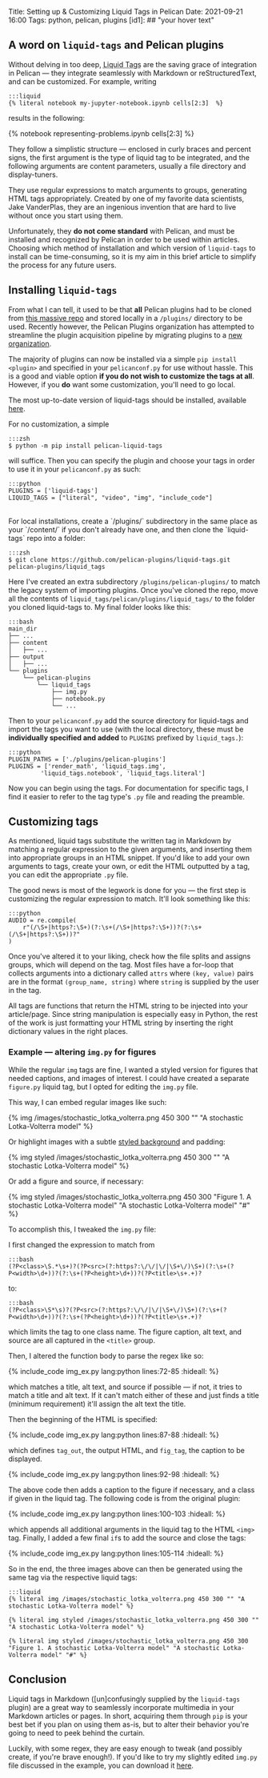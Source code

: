Title: Setting up & Customizing Liquid Tags in Pelican
Date: 2021-09-21 16:00
Tags: python, pelican, plugins
[id1]: ## "your hover text"

## A word on `liquid-tags` and Pelican plugins

Without delving in too deep, <abbr title="'Liquid tags' are the actual tag objects, whereas 'liquid-tags' is the Pelican plugin">Liquid Tags</abbr> are the saving grace of integration in Pelican — they integrate seamlessly with Markdown or reStructuredText, and can be customized. For example, writing

    :::liquid
    {% literal notebook my-jupyter-notebook.ipynb cells[2:3]  %}

results in the following:

{% notebook representing-problems.ipynb cells[2:3]  %}

They follow a simplistic structure — enclosed in curly braces and percent signs, the first argument is the type of liquid tag to be integrated, and the following arguments are content parameters, usually a file directory and display-tuners.

They use regular expressions to match arguments to groups, generating HTML tags appropriately. Created by one of my favorite data scientists, Jake VanderPlas, they are an ingenious invention that are hard to live without once you start using them.

Unfortunately, they **do not come standard** with Pelican, and must be installed and recognized by Pelican in order to be used within articles. Choosing which method of installation and which version of `liquid-tags` to install can be time-consuming, so it is my aim in this brief article to simplify the process for any future users.

## Installing `liquid-tags`

From what I can tell, it used to be that **all** Pelican plugins had to be cloned from [this massive repo](https://github.com/getpelican/pelican-plugins) and stored locally in a `/plugins/` directory to be used. Recently however, the Pelican Plugins organization has attempted to streamline the plugin acquisition pipeline by migrating plugins to a [new organization](https://github.com/pelican-plugins).

The majority of plugins can now be installed via a simple `pip install <plugin>` and specified in your `pelicanconf.py` for use without hassle. This is a good and viable option **if you do not wish to customize the tags at all**. However, if you **do** want some customization, you'll need to go local.

The most up-to-date version of liquid-tags should be installed, available [here](https://github.com/pelican-plugins/liquid-tags).

For no customization, a simple

    :::zsh
    $ python -m pip install pelican-liquid-tags

will suffice. Then you can specify the plugin and choose your tags in order to use it in your `pelicanconf.py` as such:

    :::python
    PLUGINS = ['liquid-tags']
    LIQUID_TAGS = ["literal", "video", "img", "include_code"]

<br/>
For local installations, create a `/plugins/` subdirectory in the same place as your `/content/` if you don't already have one, and then clone the `liquid-tags` repo into a folder:

    :::zsh
    $ git clone https://github.com/pelican-plugins/liquid-tags.git pelican-plugins/liquid_tags

Here I've created an extra subdirectory `/plugins/pelican-plugins/` to match the legacy system of importing plugins. Once you've cloned the repo, move all the contents of `liquid_tags/pelican/plugins/liquid_tags/` to the folder you cloned liquid-tags to. My final folder looks like this:

    :::bash
    main_dir
    ├── ...
    ├── content
    │   ├── ...
    ├── output
    │   ├── ...
    └── plugins
        └── pelican-plugins
            └── liquid_tags
                ├── img.py
                ├── notebook.py
                └── ...

Then to your `pelicanconf.py` add the source directory for liquid-tags and import the tags you want to use (with the local directory, these must be **individually specified and added** to `PLUGINS` prefixed by `liquid_tags.`):

    :::python
    PLUGIN_PATHS = ['./plugins/pelican-plugins']
    PLUGINS = ['render_math', 'liquid_tags.img',
             'liquid_tags.notebook', 'liquid_tags.literal']

Now you can begin using the tags. For documentation for specific tags, I find it easier to refer to the tag type's `.py` file and reading the preamble.

## Customizing tags
As mentioned, liquid tags substitute the written tag in Markdown by matching a regular expression to the given arguments, and inserting them into appropriate groups in an HTML snippet. If you'd like to add your own arguments to tags, create your own, or edit the HTML outputted by a tag, you can edit the appropriate `.py` file.

The good news is most of the legwork is done for you — the first step is customizing the regular expression to match. It'll look something like this:

    :::python
    AUDIO = re.compile(
        r"(/\S+|https?:\S+)(?:\s+(/\S+|https?:\S+))?(?:\s+(/\S+|https?:\S+))?"
    )

Once you've altered it to your liking, check how the file splits and assigns groups, which will depend on the tag. Most files have a for-loop that collects arguments into a dictionary called `attrs` where `(key, value)` pairs are in the format `(group_name, string)` where `string` is supplied by the user in the tag.

All tags are functions that return the HTML string to be injected into your article/page. Since string manipulation is especially easy in Python, the rest of the work is just formatting your HTML string by inserting the right dictionary values in the right places.

### Example — altering `img.py` for figures
While the regular `img` tags are fine, I wanted a styled version for figures that needed captions, and images of interest. I could have created a separate `figure.py` liquid tag, but I opted for editing the `img.py` file.

This way, I can embed regular images like such:

{% img /images/stochastic_lotka_volterra.png 450 300 "" "A stochastic Lotka-Volterra model" %}

Or highlight images with a subtle [styled background](https://heiswayi.nrird.com/image-caption-using-liquid-syntax) and padding:

{% img styled /images/stochastic_lotka_volterra.png 450 300 "" "A stochastic Lotka-Volterra model" %}

Or add a figure and source, if necessary:

{% img styled /images/stochastic_lotka_volterra.png 450 300 "Figure 1. A stochastic Lotka-Volterra model" "A stochastic Lotka-Volterra model" "#" %}

To accomplish this, I tweaked the `img.py` file:

I first changed the expression to match from

    :::bash
    (?P<class>\S.*\s+)?(?P<src>(?:https?:\/\/|\/|\S+\/)\S+)(?:\s+(?P<width>\d+))?(?:\s+(?P<height>\d+))?(?P<title>\s+.+)?

to:

    :::bash
    (?P<class>\S*\s)?(?P<src>(?:https?:\/\/|\/|\S+\/)\S+)(?:\s+(?P<width>\d+))?(?:\s+(?P<height>\d+))?(?P<title>\s+.+)?

which limits the tag to one class name. The figure caption, alt text, and source are all captured in the `<title>` group.

Then, I altered the function body to parse the regex like so:

{% include_code img_ex.py lang:python lines:72-85 :hideall: %}

which matches a title, alt text, and source if possible — if not, it tries to match a title and alt text. If it can't match either of these and just finds a title (minimum requirement) it'll assign the alt text the title.

Then the beginning of the HTML is specified:

{% include_code img_ex.py lang:python lines:87-88 :hideall: %}

which defines `tag_out`, the output HTML, and `fig_tag`, the caption to be displayed.

{% include_code img_ex.py lang:python lines:92-98 :hideall: %}

The above code then adds a caption to the figure if necessary, and a class if given in the liquid tag. The following code is from the original plugin:

{% include_code img_ex.py lang:python lines:100-103 :hideall: %}

which appends all additional arguments in the liquid tag to the HTML `<img>` tag. Finally, I added a few final `if`s to add the source and close the tags:

{% include_code img_ex.py lang:python lines:105-114 :hideall: %}

So in the end, the three images above can then be generated using the same tag via the respective liquid tags:

    :::liquid
    {% literal img /images/stochastic_lotka_volterra.png 450 300 "" "A stochastic Lotka-Volterra model" %}
    
    {% literal img styled /images/stochastic_lotka_volterra.png 450 300 "" "A stochastic Lotka-Volterra model" %}

    {% literal img styled /images/stochastic_lotka_volterra.png 450 300 "Figure 1. A stochastic Lotka-Volterra model" "A stochastic Lotka-Volterra model" "#" %}

## Conclusion
Liquid tags in Markdown (\[un\]confusingly supplied by the `liquid-tags` plugin) are a great way to seamlessly incorporate multimedia in your Markdown articles or pages. In short, acquiring them through `pip` is your best bet if you plan on using them as-is, but to alter their behavior you're going to need to peek behind the curtain.

Luckily, with some regex, they are easy enough to tweak (and possibly create, if you're brave enough!). If you'd like to try my slightly edited `img.py` file discussed in the example, you can download it [here](/features/code/img_ex.py).